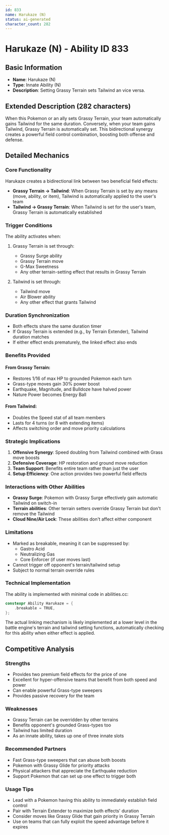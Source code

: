 ```yaml
---
id: 833
name: Harukaze (N)
status: ai-generated
character_count: 282
---
```


# Harukaze (N) - Ability ID 833

## Basic Information
- **Name**: Harukaze (N)
- **Type**: Innate Ability (N)
- **Description**: Setting Grassy Terrain sets Tailwind an vice versa.

## Extended Description (282 characters)
When this Pokemon or an ally sets Grassy Terrain, your team automatically gains Tailwind for the same duration. Conversely, when your team gains Tailwind, Grassy Terrain is automatically set. This bidirectional synergy creates a powerful field control combination, boosting both offense and defense.

## Detailed Mechanics

### Core Functionality
Harukaze creates a bidirectional link between two beneficial field effects:
- **Grassy Terrain → Tailwind**: When Grassy Terrain is set by any means (move, ability, or item), Tailwind is automatically applied to the user's team
- **Tailwind → Grassy Terrain**: When Tailwind is set for the user's team, Grassy Terrain is automatically established

### Trigger Conditions
The ability activates when:
1. Grassy Terrain is set through:
   - Grassy Surge ability
   - Grassy Terrain move
   - G-Max Sweetness
   - Any other terrain-setting effect that results in Grassy Terrain

2. Tailwind is set through:
   - Tailwind move
   - Air Blower ability
   - Any other effect that grants Tailwind

### Duration Synchronization
- Both effects share the same duration timer
- If Grassy Terrain is extended (e.g., by Terrain Extender), Tailwind duration matches
- If either effect ends prematurely, the linked effect also ends

### Benefits Provided

#### From Grassy Terrain:
- Restores 1/16 of max HP to grounded Pokemon each turn
- Grass-type moves gain 30% power boost
- Earthquake, Magnitude, and Bulldoze have halved power
- Nature Power becomes Energy Ball

#### From Tailwind:
- Doubles the Speed stat of all team members
- Lasts for 4 turns (or 8 with extending items)
- Affects switching order and move priority calculations

### Strategic Implications
1. **Offensive Synergy**: Speed doubling from Tailwind combined with Grass move boosts
2. **Defensive Coverage**: HP restoration and ground move reduction
3. **Team Support**: Benefits entire team rather than just the user
4. **Setup Efficiency**: One action provides two powerful field effects

### Interactions with Other Abilities
- **Grassy Surge**: Pokemon with Grassy Surge effectively gain automatic Tailwind on switch-in
- **Terrain abilities**: Other terrain setters override Grassy Terrain but don't remove the Tailwind
- **Cloud Nine/Air Lock**: These abilities don't affect either component

### Limitations
- Marked as breakable, meaning it can be suppressed by:
  - Gastro Acid
  - Neutralizing Gas
  - Core Enforcer (if user moves last)
- Cannot trigger off opponent's terrain/tailwind setup
- Subject to normal terrain override rules

### Technical Implementation
The ability is implemented with minimal code in abilities.cc:
```c
constexpr Ability Harukaze = {
    .breakable = TRUE,
};
```

The actual linking mechanism is likely implemented at a lower level in the battle engine's terrain and tailwind setting functions, automatically checking for this ability when either effect is applied.

## Competitive Analysis

### Strengths
- Provides two premium field effects for the price of one
- Excellent for hyper-offensive teams that benefit from both speed and power
- Can enable powerful Grass-type sweepers
- Provides passive recovery for the team

### Weaknesses
- Grassy Terrain can be overridden by other terrains
- Benefits opponent's grounded Grass-types too
- Tailwind has limited duration
- As an innate ability, takes up one of three innate slots

### Recommended Partners
- Fast Grass-type sweepers that can abuse both boosts
- Pokemon with Grassy Glide for priority attacks
- Physical attackers that appreciate the Earthquake reduction
- Support Pokemon that can set up one effect to trigger both

### Usage Tips
- Lead with a Pokemon having this ability to immediately establish field control
- Pair with Terrain Extender to maximize both effects' duration
- Consider moves like Grassy Glide that gain priority in Grassy Terrain
- Use on teams that can fully exploit the speed advantage before it expires